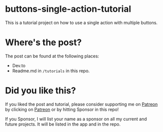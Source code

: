 # buttons-single-action-tutorial

This is a tutorial project on how to use a single action with multiple buttons.

# Where's the post?

The post can be found at the following places:

- Dev.to
- Readme.md in `/tutorials` in this repo.

# Did you like this?

If you liked the post and tutorial, please consider supporting me on [Patreon](https://www.patreon.com/maeganwilson_) by clicking on [Patreon](https://www.patreon.com/maeganwilson_) or by hitting Sponsor in this repo!

If you Sponsor, I will list your name as a sponsor on all my current and future projects. It will be listed in the app and in the repo.

